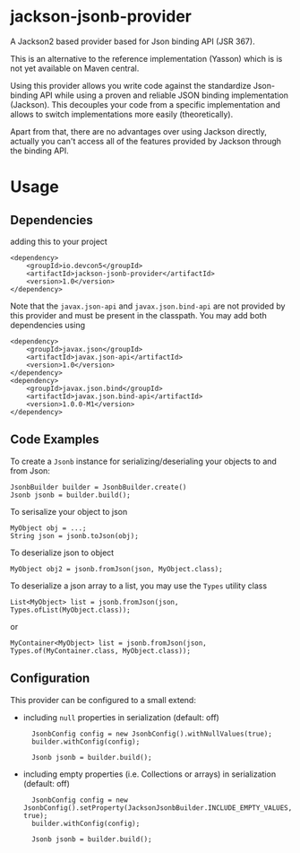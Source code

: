 # jackson-jsonb-provider
A Jackson2 based provider based for  Json binding API (JSR 367).

This is an alternative to the reference implementation (Yasson) which is 
is not yet available on Maven central.

Using this provider allows you write code against the standardize Json-binding API while using a 
proven and reliable JSON binding implementation (Jackson). This decouples your code from a specific
implementation and allows to switch implementations more easily (theoretically).

Apart from that, there are no advantages over using Jackson directly, actually you can't access all
of the features provided by Jackson through the binding API.

# Usage

## Dependencies
adding this to your project
 
    <dependency>
        <groupId>io.devcon5</groupId>
        <artifactId>jackson-jsonb-provider</artifactId>
        <version>1.0</version>
    </dependency>

Note that the `javax.json-api` and `javax.json.bind-api` are not provided by this provider
and must be present in the classpath. You may add both dependencies using

    <dependency>
        <groupId>javax.json</groupId>
        <artifactId>javax.json-api</artifactId>
        <version>1.0</version>
    </dependency>
    <dependency>
        <groupId>javax.json.bind</groupId>
        <artifactId>javax.json.bind-api</artifactId>
        <version>1.0.0-M1</version>
    </dependency>

## Code Examples
To create a `Jsonb` instance for serializing/deserialing your objects to and
from Json:

    JsonbBuilder builder = JsonbBuilder.create()
    Jsonb jsonb = builder.build();
    
To serisalize your object to json
    
    MyObject obj = ...;
    String json = jsonb.toJson(obj);
    
To deserialize json to object

    MyObject obj2 = jsonb.fromJson(json, MyObject.class);
    
To deserialize a json array to a list, you may use the `Types` utility class

    List<MyObject> list = jsonb.fromJson(json, Types.ofList(MyObject.class));
    
or

    MyContainer<MyObject> list = jsonb.fromJson(json, Types.of(MyContainer.class, MyObject.class));
    
## Configuration
This provider can be configured to a small extend:

- including `null` properties in serialization (default: off) 

        JsonbConfig config = new JsonbConfig().withNullValues(true);
        builder.withConfig(config);
        
        Jsonb jsonb = builder.build();
    
- including empty properties (i.e. Collections or arrays) in serialization (default: off) 

        JsonbConfig config = new JsonbConfig().setProperty(JacksonJsonbBuilder.INCLUDE_EMPTY_VALUES, true);
        builder.withConfig(config);
        
        Jsonb jsonb = builder.build();
